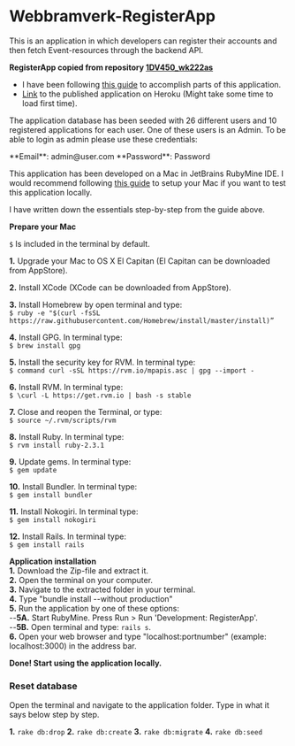 # Webbramverk-RegisterApp
This is an application in which developers can register their accounts and then fetch Event-resources through the backend API.


**RegisterApp copied from repository [1DV450_wk222as](https://github.com/WictorKihlbaum/1DV450_wk222as)**
* I have been following [this guide](https://www.railstutorial.org/book/frontmatter) to accomplish parts of this application.
* [Link](https://webbramverk-registerapp.herokuapp.com/) to the published application on Heroku (Might take some time to load first time).

<p>
The application database has been seeded with 26 different users and 10 registered applications for each user. One of these users is an Admin. To be able to login as admin please use these credentials:
</p>
**Email**: admin@user.com   
**Password**: Password   


This application has been developed on a Mac in JetBrains RubyMine IDE.
I would recommend following [this guide](http://railsapps.github.io/installrubyonrails-mac.html) to setup your Mac if you want to test this application locally.

I have written down the essentials step-by-step from the guide above.

**Prepare your Mac**

`$` Is included in the terminal by default.

**1.** Upgrade your Mac to OS X El Capitan (El Capitan can be downloaded from AppStore).

**2.** Install XCode (XCode can be downloaded from AppStore).

**3.** Install Homebrew by open terminal and type:  
 `$ ruby -e "$(curl -fsSL https://raw.githubusercontent.com/Homebrew/install/master/install)”`

**4.** Install GPG. In terminal type:  
`$ brew install gpg`

**5.** Install the security key for RVM. In terminal type:  
`$ command curl -sSL https://rvm.io/mpapis.asc | gpg --import -`

**6.** Install RVM. In terminal type:  
`$ \curl -L https://get.rvm.io | bash -s stable`

**7.** Close and reopen the Terminal, or type:  
`$ source ~/.rvm/scripts/rvm`

**8.** Install Ruby. In terminal type:  
`$ rvm install ruby-2.3.1`

**9.** Update gems. In terminal type:  
`$ gem update`

**10.** Install Bundler. In terminal type:  
`$ gem install bundler`

**11.** Install Nokogiri. In terminal type:  
`$ gem install nokogiri`

**12.** Install Rails. In terminal type:   
`$ gem install rails`

**Application installation**  
**1.** Download the Zip-file and extract it.  
**2.** Open the terminal on your computer.   
**3.** Navigate to the extracted folder in your terminal.   
**4.** Type "bundle install --without production"  
**5.** Run the application by one of these options:    
--**5A.** Start RubyMine. Press Run > Run 'Development: RegisterApp'.     
--**5B.** Open terminal and type: `rails s`.     
**6.** Open your web browser and type "localhost:portnumber" (example: localhost:3000) in the address bar.   

**Done! Start using the application locally.**


### Reset database
Open the terminal and navigate to the application folder. Type in what it says below step by step.

**1.** `rake db:drop`
**2.** `rake db:create`
**3.** `rake db:migrate`
**4.** `rake db:seed`

